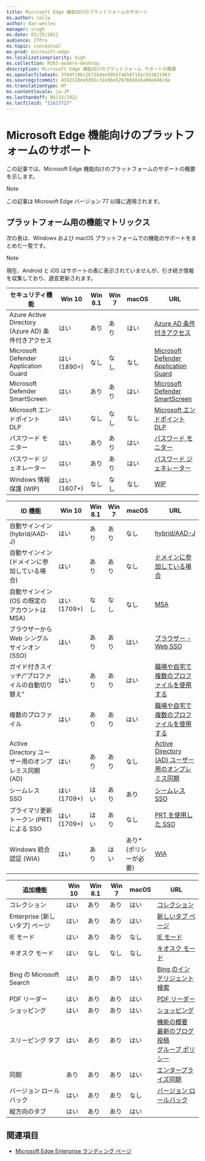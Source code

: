 ```yaml
---
title: Microsoft Edge 機能向けのプラットフォームのサポート
ms.author: collw
author: dan-wesley
manager: srugh
ms.date: 03/25/2021
audience: ITPro
ms.topic: conceptual
ms.prod: microsoft-edge
ms.localizationpriority: high
ms.collection: M365-modern-desktop
description: Microsoft Edge 機能向けのプラットフォーム サポートの概要
ms.openlocfilehash: 3fb4fc0bc2671bdee5055fa650f191c5d3821963
ms.sourcegitcommit: 4192328ee585bc32a9be528766b8a5a98e046c8e
ms.translationtype: HT
ms.contentlocale: ja-JP
ms.lasthandoff: 06/25/2021
ms.locfileid: "11617727"
---
```

# <a name="platform-support-for-microsoft-edge-features"></a>Microsoft Edge 機能向けのプラットフォームのサポート

この記事では、Microsoft Edge 機能向けのプラットフォームのサポートの概要を示します。

> [!NOTE]
> この記事は Microsoft Edge バージョン 77 以降に適用されます。

## <a name="feature-matrix-for-platforms"></a>プラットフォーム用の機能マトリックス

次の表は、Windows および macOS プラットフォームでの機能のサポートをまとめた一覧です。

> [!NOTE]
> 現在、Android と iOS はサポートの表に表示されていませんが、引き続き情報を収集しており、適宜更新されます。

| セキュリティ機能 |Win 10|Win 8.1|Win 7|macOS|URL|
|--------|-------|--------|-----|-------|---|
|Azure Active Directory (Azure AD) 条件付きアクセス|はい|あり|あり|はい|[Azure AD 条件付きアクセス](/deployedge/ms-edge-security-conditional-access#accessing-conditional-access-protected-resources-in-microsoft-edge)|
|Microsoft Defender Application Guard|はい (1890+)|なし|なし|なし|[Microsoft Defender Application Guard](/deployedge/microsoft-edge-security-windows-defender-application-guard) |
|Microsoft Defender SmartScreen|はい|あり|あり|はい|[Microsoft Defender SmartScreen](/deployedge/microsoft-edge-security-smartscreen) |
|Microsoft エンドポイント DLP|はい|なし|なし|なし|[Microsoft エンドポイント DLP](/deployedge/microsoft-edge-security-dlp#microsoft-endpoint-data-loss-prevention-endpoint-dlp)|
|パスワード モニター|はい|あり|あり|はい|[パスワード モニター](https://blogs.windows.com/msedgedev/2021/01/21/edge-88-privacy/)|
|パスワード ジェネレーター|はい|あり|あり|はい|[パスワード ジェネレーター](https://blogs.windows.com/msedgedev/2021/01/21/edge-88-privacy/)|
|Windows 情報保護 (WIP)|はい (1607+)|なし|なし|なし|[WIP](/deployedge/microsoft-edge-security-windows-information-protection#system-requirements)|

|ID 機能| Win 10 | Win 8.1 | Win 7 | macOS | URL |
|--|--|--|--|--|--|
|自動サインイン (hybrid/AAD-J)|はい|あり|あり|なし|[hybrid/AAD-J](/deployedge/microsoft-edge-security-identity#automatic-sign-in)|
|自動サインイン (ドメインに参加している場合)|はい|あり|あり|なし|[ドメインに参加している場合](/deployedge/microsoft-edge-security-identity#automatic-sign-in)|
|自動サインイン (OS の既定のアカウントは MSA)|はい (1709+)|なし|なし|なし|[MSA](/deployedge/microsoft-edge-security-identity#automatic-sign-in)|
|ブラウザーから Web シングル サインオン (SSO)|はい|あり|あり|はい|[ブラウザー - Web SSO](https://www.microsoft.com/microsoft-365/roadmap?featureid=66332)|
|ガイド付きスイッチ/"プロファイルの自動切り替え"|はい|あり|あり|はい|[職場や自宅で複数のプロファイルを使用する](https://blogs.windows.com/msedgedev/2020/04/30/automatic-profile-switching/) |
|複数のプロファイル|はい|あり|あり|はい|[職場や自宅で複数のプロファイルを使用する](https://blogs.windows.com/msedgedev/2020/04/30/automatic-profile-switching/) |
|Active Directory ユーザー用のオンプレミス同期 (AD)|はい|あり|あり|なし|[Active Directory (AD) ユーザー用のオンプレミス同期](/deployedge/microsoft-edge-on-premises-sync) |
|シームレス SSO|はい (1709+)|はい|あり|あり|[シームレス SSO](/deployedge/microsoft-edge-security-identity#seamless-sso)|
|プライマリ更新トークン (PRT) による SSO|はい (1709+)|はい|あり|なし|[PRT を使用した SSO](/deployedge/microsoft-edge-security-identity#sso-with-primary-refresh-token-prt)|
|Windows 統合認証 (WIA)|はい|あり|はい|あり* (ポリシーが必要)|[WIA](/deployedge/microsoft-edge-security-identity#windows-integrated-authentication-wia)|

|追加機能|Win 10|Win 8.1|Win 7|macOS|URL|
|--------|-------|--------|-----|-------|---|
|コレクション|はい|あり|あり|はい|[コレクション](https://blogs.windows.com/msedgedev/2019/12/09/improvements-collections-sync-microsoft-edge/) |
|Enterprise [新しいタブ] ページ|はい|あり|あり|はい|[新しいタブ ページ](https://blogs.windows.com/msedgedev/2020/10/29/enterprise-new-tab-page-my-feed/) |
|IE モード|はい|あり|あり|なし|[IE モード](/deployedge/edge-ie-mode#prerequisites)|
|キオスク モード|はい|なし|なし|なし|[キオスク モード](/deployedge/microsoft-edge-configure-kiosk-mode)|
|Bing の Microsoft Search|はい|あり|あり|はい|[Bing のインテリジェント検索](https://www.microsoft.com/edge/business/intelligent-search-with-bing) |
|PDF リーダー|はい|あり|あり|はい|[PDF リーダー](/deployedge/microsoft-edge-pdf) |
|ショッピング|はい|あり|あり|はい|[ショッピング](https://techcommunity.microsoft.com/t5/articles/introducing-shopping-with-microsoft-edge/m-p/1870080) |
|スリーピング タブ|はい|あり|あり|はい|[機能の概要](/deployedge/microsoft-edge-relnote-stable-channel)<br>[最新のブログ投稿](https://blogs.windows.com/msedgedev/2021/03/04/edge-89-performance/)<br>[グループ ポリシー](/deployedge/microsoft-edge-policies#sleeping-tabs-settings)|
|同期|あり|あり|あり|はい| [エンタープライズ同期](/deployedge/microsoft-edge-enterprise-sync) |
|バージョン ロールバック|はい|あり|あり|なし|[バージョン ロールバック](/deployedge/edge-learnmore-rollback) |
|縦方向のタブ|はい|あり|あり|はい| |

## <a name="see-also"></a>関連項目

- [Microsoft Edge Enterprise ランディング ページ](https://aka.ms/EdgeEnterprise)